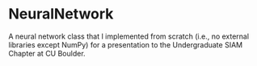 # NeuralNetwork
A neural network class that I implemented from scratch (i.e., no external libraries except NumPy) for a presentation to the Undergraduate SIAM Chapter at CU Boulder.
